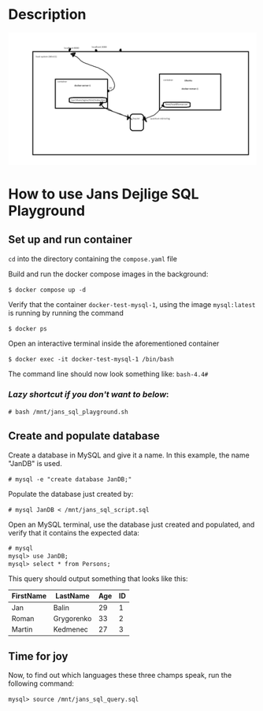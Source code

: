 # Description

![hej](./img/architecture.png)

# How to use Jans Dejlige SQL Playground

## Set up and run container

`cd` into the directory containing the `compose.yaml` file

Build and run the docker compose images in the background:

`$ docker compose up -d`

Verify that the container `docker-test-mysql-1`, using the image `mysql:latest` is running by running the command

`$ docker ps`

Open an interactive terminal inside the aforementioned container

`$ docker exec -it docker-test-mysql-1 /bin/bash`

The command line should now look something like: `bash-4.4#`

### **_Lazy shortcut if you don't want to below_**:

`# bash /mnt/jans_sql_playground.sh`

## Create and populate database

Create a database in MySQL and give it a name. In this example, the name "JanDB" is used.

`# mysql -e "create database JanDB;"`

Populate the database just created by:

`# mysql JanDB < /mnt/jans_sql_script.sql`

Open an MySQL terminal, use the database just created and populated, and verify that it contains the expected data:

```
# mysql
mysql> use JanDB;
mysql> select * from Persons;
```

This query should output something that looks like this:

| FirstName | LastName   | Age | ID  |
| --------- | ---------- | --- | --- |
| Jan       | Balin      | 29  | 1   |
| Roman     | Grygorenko | 33  | 2   |
| Martin    | Kedmenec   | 27  | 3   |

## Time for joy

Now, to find out which languages these three champs speak, run the following command:

`mysql> source /mnt/jans_sql_query.sql`
